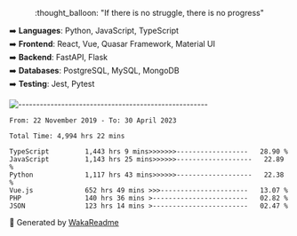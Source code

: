 <p align="center"> 
  :thought_balloon: "If there is no struggle, there is no progress"
</p>

<p align="left">
  ➡️ <strong>Languages</strong>: Python, JavaScript, TypeScript<br>
  ➡️ <strong>Frontend</strong>: React, Vue, Quasar Framework, Material UI<br>
  ➡️ <strong>Backend</strong>: FastAPI, Flask<br>
  ➡️ <strong>Databases</strong>: PostgreSQL, MySQL, MongoDB<br>
  ➡️ <strong>Testing</strong>: Jest, Pytest<br>
</p>

![-----------------------------------------------------](https://raw.githubusercontent.com/andreasbm/readme/master/assets/lines/vintage.png)

<!--START_SECTION:waka-->

```text
From: 22 November 2019 - To: 30 April 2023

Total Time: 4,994 hrs 22 mins

TypeScript         1,443 hrs 9 mins>>>>>>>------------------   28.90 %
JavaScript         1,143 hrs 25 mins>>>>>>-------------------   22.89 %
Python             1,117 hrs 43 mins>>>>>>-------------------   22.38 %
Vue.js             652 hrs 49 mins >>>----------------------   13.07 %
PHP                140 hrs 36 mins >------------------------   02.82 %
JSON               123 hrs 14 mins >------------------------   02.47 %
```

<!--END_SECTION:waka-->


🚀 Generated by [WakaReadme](https://github.com/athul/waka-readme)
